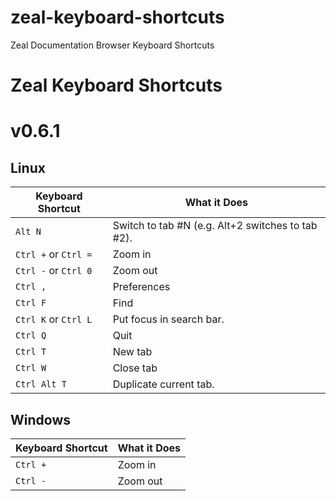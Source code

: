 # zeal-keyboard-shortcuts
Zeal Documentation Browser Keyboard Shortcuts

# Zeal Keyboard Shortcuts

# v0.6.1

## Linux
Keyboard Shortcut | What it Does
---|---
`Alt N` | Switch to tab #N (e.g. Alt+2 switches to tab #2).
`Ctrl +` or `Ctrl =` | Zoom in
`Ctrl -` or `Ctrl 0` | Zoom out
`Ctrl ,` | Preferences
`Ctrl F` | Find
`Ctrl K` or `Ctrl L` | Put focus in search bar.
`Ctrl Q` | Quit
`Ctrl T` | New tab
`Ctrl W` | Close tab
`Ctrl Alt T` | Duplicate current tab.

## Windows
Keyboard Shortcut | What it Does
---|---
`Ctrl +` | Zoom in
`Ctrl -` | Zoom out
